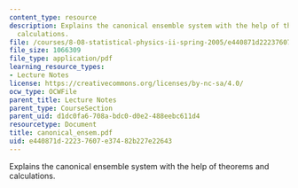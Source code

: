 ```yaml
---
content_type: resource
description: Explains the canonical ensemble system with the help of theorems and
  calculations.
file: /courses/8-08-statistical-physics-ii-spring-2005/e440871d22237607e37482b227e22643_canonical_ensem.pdf
file_size: 1066309
file_type: application/pdf
learning_resource_types:
- Lecture Notes
license: https://creativecommons.org/licenses/by-nc-sa/4.0/
ocw_type: OCWFile
parent_title: Lecture Notes
parent_type: CourseSection
parent_uid: d1dc0fa6-708a-bdc0-d0e2-488eebc611d4
resourcetype: Document
title: canonical_ensem.pdf
uid: e440871d-2223-7607-e374-82b227e22643
---
```

Explains the canonical ensemble system with the help of theorems and calculations.